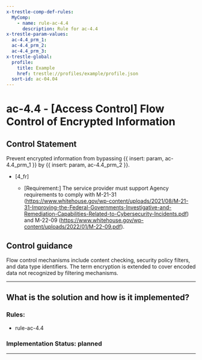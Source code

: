 ```yaml
---
x-trestle-comp-def-rules:
  MyComp:
    - name: rule-ac-4.4
      description: Rule for ac-4.4
x-trestle-param-values:
  ac-4.4_prm_1:
  ac-4.4_prm_2:
  ac-4.4_prm_3:
x-trestle-global:
  profile:
    title: Example
    href: trestle://profiles/example/profile.json
  sort-id: ac-04.04
---
```


# ac-4.4 - \[Access Control\] Flow Control of Encrypted Information

## Control Statement

Prevent encrypted information from bypassing {{ insert: param, ac-4.4_prm_1 }} by {{ insert: param, ac-4.4_prm_2 }}.

- \[4_fr\]

  - \[Requirement:\] The service provider must support Agency requirements to comply with M-21-31 (https://www.whitehouse.gov/wp-content/uploads/2021/08/M-21-31-Improving-the-Federal-Governments-Investigative-and-Remediation-Capabilities-Related-to-Cybersecurity-Incidents.pdf) and M-22-09 (https://www.whitehouse.gov/wp-content/uploads/2022/01/M-22-09.pdf).

## Control guidance

Flow control mechanisms include content checking, security policy filters, and data type identifiers. The term encryption is extended to cover encoded data not recognized by filtering mechanisms.

______________________________________________________________________

## What is the solution and how is it implemented?

<!-- For implementation status enter one of: implemented, partial, planned, alternative, not-applicable -->

<!-- Note that the list of rules under ### Rules: is read-only and changes will not be captured after assembly to JSON -->

<!-- Add control implementation description here for control: ac-4.4 -->

### Rules:

  - rule-ac-4.4

### Implementation Status: planned

______________________________________________________________________
